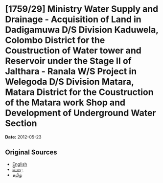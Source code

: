 # [1759/29] Ministry Water Supply and Drainage - Acquisition of Land in Dadigamuwa D/S Division Kaduwela, Colombo District for the Coustruction of Water tower and Reservoir under the Stage II of Jalthara - Ranala W/S Project in Welegoda D/S Division Matara, Matara District for the Coustruction of the Matara work Shop and Development of Underground Water Section

**Date:** 2012-05-23

## Original Sources

- [English](https://documents.gov.lk/view/extra-gazettes/2012/5/1759-29_E.pdf)
- [සිංහල](https://documents.gov.lk/view/extra-gazettes/2012/5/1759-29_S.pdf)
- [தமிழ்](https://documents.gov.lk/view/extra-gazettes/2012/5/1759-29_T.pdf)
